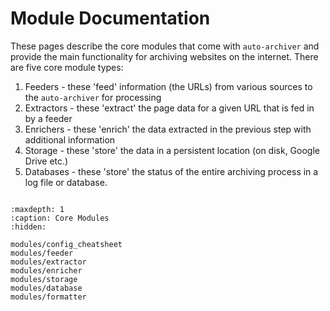 # Module Documentation

These pages describe the core modules that come with `auto-archiver` and provide the main functionality for archiving websites on the internet. There are five core module types:

1. Feeders - these 'feed' information (the URLs) from various sources to the `auto-archiver` for processing
2. Extractors - these 'extract' the page data for a given URL that is fed in by a feeder
3. Enrichers - these 'enrich' the data extracted in the previous step with additional information
4. Storage - these 'store' the data in a persistent location (on disk, Google Drive etc.)
5. Databases - these 'store' the status of the entire archiving process in a log file or database.


```{include} modules/autogen/module_list.md
```


```{toctree}
:maxdepth: 1
:caption: Core Modules
:hidden:

modules/config_cheatsheet
modules/feeder
modules/extractor
modules/enricher
modules/storage
modules/database
modules/formatter
```